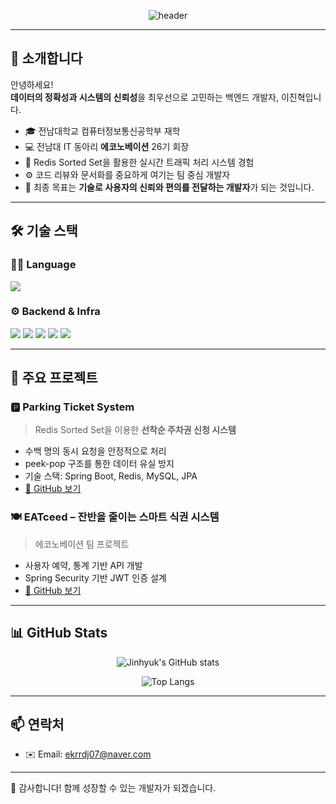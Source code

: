 <div align="center">

  <!--Header-->
  ![header](https://capsule-render.vercel.app/api?type=waving&color=gradient&height=250&section=header&text=Welcome%20to%20Jinhyuk's%20GitHub!&fontSize=35&fontAlign=50&fontColor=ffffff)

</div>

---

## 👋 소개합니다

안녕하세요!  
**데이터의 정확성과 시스템의 신뢰성**을 최우선으로 고민하는 백엔드 개발자, 이진혁입니다.

- 🎓 전남대학교 컴퓨터정보통신공학부 재학  
- 💻 전남대 IT 동아리 **에코노베이션** 26기 회장  
- 🧠 Redis Sorted Set을 활용한 실시간 트래픽 처리 시스템 경험  
- ⚙️ 코드 리뷰와 문서화를 중요하게 여기는 팀 중심 개발자  
- 🎯 최종 목표는 **기술로 사용자의 신뢰와 편의를 전달하는 개발자**가 되는 것입니다.

---

## 🛠️ 기술 스택

### 🧑‍💻 Language  
<img src="https://img.shields.io/badge/Java-007396?style=flat-square&logo=OpenJDK&logoColor=white"/>


### ⚙️ Backend & Infra  
<img src="https://img.shields.io/badge/Spring%20Boot-6DB33F?style=flat-square&logo=spring-boot&logoColor=white"/>
<img src="https://img.shields.io/badge/Redis-DC382D?style=flat-square&logo=Redis&logoColor=white"/>
<img src="https://img.shields.io/badge/MySQL-4479A1?style=flat-square&logo=MySQL&logoColor=white"/>
<img src="https://img.shields.io/badge/MongoDB-47A248?style=flat-square&logo=MongoDB&logoColor=white"/>
<img src="https://img.shields.io/badge/Docker-2496ED?style=flat-square&logo=Docker&logoColor=white"/>

---

## 💼 주요 프로젝트

### 🅿️ Parking Ticket System  
> Redis Sorted Set을 이용한 **선착순 주차권 신청 시스템**  
- 수백 명의 동시 요청을 안정적으로 처리  
- peek-pop 구조를 통한 데이터 유실 방지  
- 기술 스택: Spring Boot, Redis, MySQL, JPA
- [🔗 GitHub 보기](https://github.com/JNU-Parking-Ticket-Project/Parking-Ticket-BE)

### 🍽️ EATceed – 잔반을 줄이는 스마트 식권 시스템  
> 에코노베이션 팀 프로젝트  
- 사용자 예약, 통계 기반 API 개발  
- Spring Security 기반 JWT 인증 설계  
- [🔗 GitHub 보기](https://github.com/JNU-econovation/EATceed-BE)

---

## 📊 GitHub Stats

<div align="center">

![Jinhyuk's GitHub stats](https://github-readme-stats.vercel.app/api?username=LJH098&show_icons=true&theme=tokyonight)
  
![Top Langs](https://github-readme-stats.vercel.app/api/top-langs/?username=LJH098&layout=compact&theme=tokyonight)

</div>

---

## 📫 연락처

- ✉️ Email: ekrrdj07@naver.com  
---

🙌 감사합니다! 함께 성장할 수 있는 개발자가 되겠습니다.
